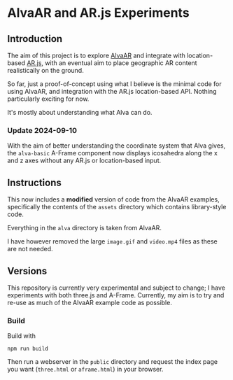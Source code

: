# AlvaAR and AR.js Experiments

## Introduction

The aim of this project is to explore [AlvaAR](https://github.com/alanross/AlvaAR) and integrate with location-based [AR.js](https://github.com/AR-js-org/AR.js), with an eventual aim to place geographic AR content realistically on the ground.

So far, just a proof-of-concept using what I believe is the minimal code for using AlvaAR, and integration with the AR.js location-based API. Nothing particularly exciting for now.

It's mostly about understanding what Alva can do.

### Update 2024-09-10

With the aim of better understanding the coordinate system that Alva gives, the `alva-basic` A-Frame component now displays icosahedra along the x and z axes without any AR.js or location-based input.

## Instructions

This now includes a **modified** version of code from the AlvaAR examples, specifically the contents of the `assets` directory which contains library-style code. 

Everything in the `alva` directory is taken from AlvaAR.

I have however removed the large `image.gif` and `video.mp4` files as these are not needed.


## Versions

This repository is currently very experimental and subject to change; I have experiments with both three.js and A-Frame. Currently, my aim is to try and re-use as much of the AlvaAR example code as possible.

### Build

Build with

`npm run build`

Then run a webserver in the `public` directory and request the index page you want (`three.html` or `aframe.html`) in your browser.
